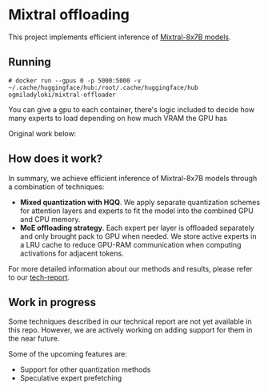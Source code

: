 # Mixtral offloading

This project implements efficient inference of [Mixtral-8x7B models](https://mistral.ai/news/mixtral-of-experts/).

## Running

```
# docker run --gpus 0 -p 5000:5000 -v ~/.cache/huggingface/hub:/root/.cache/huggingface/hub ogmiladyloki/mixtral-offloader
```

You can give a gpu to each container, there's logic included to decide how many experts to load depending on how much VRAM the GPU has

Original work below: 


## How does it work?

In summary, we achieve efficient inference of Mixtral-8x7B models through a combination of techniques:

* **Mixed quantization with HQQ**. We apply separate quantization schemes for attention layers and experts to fit the model into the combined GPU and CPU memory.
* **MoE offloading strategy**. Each expert per layer is offloaded separately and only brought pack to GPU when needed. We store active experts in a LRU cache to reduce GPU-RAM communication when computing activations for adjacent tokens.

For more detailed information about our methods and results, please refer to our [tech-report](https://arxiv.org/abs/2312.17238).



## Work in progress

Some techniques described in our technical report are not yet available in this repo. However, we are actively working on adding support for them in the near future.

Some of the upcoming features are:
* Support for other quantization methods
* Speculative expert prefetching
